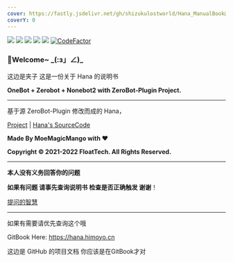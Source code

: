```yaml
---
cover: https://fastly.jsdelivr.net/gh/shizukulostworld/Hana_ManualBook@main/.gitbook/assets/20210810_010328.jpg
coverY: 0
---
```


![](https://socialify.git.ci/ShizukuLostWorld/Hana_ZeroBot/image?description=1&font=Bitter&language=1&logo=https%3A%2F%2Fraw.githubusercontent.com%2FShizukuLostWorld%2FHana_ZeroBot%2Fmain%2F.github%2FIMG_20220515_001727.jpg&name=1&owner=1&pattern=Charlie%20Brown&theme=Light)
![](https://img.shields.io/badge/HiMoYo-Hana-blue)     ![](https://img.shields.io/badge/LICENSE-GPL3.0-brightgreen)   ![](https://img.shields.io/badge/Server-AliYun-yellowgreen)  ![](https://img.shields.io/badge/FrameWork-OneBot-blue)
[![CodeFactor](https://www.codefactor.io/repository/github/shizukulostworld/hana_zerobot/badge)](https://www.codefactor.io/repository/github/shizukulostworld/hana_zerobot)

### 🌈Welcome~ \_(:з」∠)_

这边是夹子 这是一份关于 Hana 的说明书

**OneBot + Zerobot + Nonebot2 with ZeroBot-Plugin Project.**

---

基于源 ZeroBot-Plugin 修改而成的 Hana，

[Project](https://github.com/FloatTech/ZeroBot-Plugin) | [Hana's SourceCode](https://github.com/ShizukuLostWorld/Hana_ZeroBot)

**Made By MoeMagicMango with ❤**

**Copyright © 2021-2022 FloatTech. All Rights Reserved.**



---

**本人没有义务回答你的问题**

**如果有问题 请事先查询说明书 检查是否正确触发 谢谢**！

[提问的智慧](https://github.com/ryanhanwu/How-To-Ask-Questions-The-Smart-Way/blob/main/README-zh\_CN.md)

-----

如果有需要请优先查询这个哦

GitBook Here: https://hana.himoyo.cn

这边是 GitHub 的项目文档 你应该是在GitBook才对
